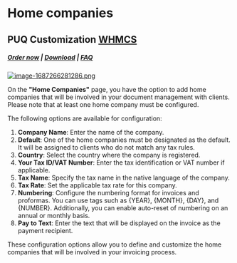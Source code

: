 # Home companies

## PUQ Customization **[WHMCS](https://puqcloud.com/link.php?id=77)**

#####  [Order now](https://puqcloud.com/whmcs-addon-puq-customization.php) | [Download](https://download.puqcloud.com/WHMCS/addons/PUQ-Customization/) | [FAQ](https://faq.puqcloud.com/)

[![image-1687266281286.png](https://doc.puq.info/uploads/images/gallery/2023-06/scaled-1680-/image-1687266281286.png)](https://doc.puq.info/uploads/images/gallery/2023-06/image-1687266281286.png)

On the **"Home Companies"** page, you have the option to add home companies that will be involved in your document management with clients. Please note that at least one home company must be configured.

The following options are available for configuration:

1. **Company Name**: Enter the name of the company.
2. **Default**: One of the home companies must be designated as the default. It will be assigned to clients who do not match any tax rules.
3. **Country**: Select the country where the company is registered.
4. **Your Tax ID/VAT Number**: Enter the tax identification or VAT number if applicable.
5. **Tax Name**: Specify the tax name in the native language of the company.
6. **Tax Rate**: Set the applicable tax rate for this company.
7. **Numbering**: Configure the numbering format for invoices and proformas. You can use tags such as {YEAR}, {MONTH}, {DAY}, and {NUMBER}. Additionally, you can enable auto-reset of numbering on an annual or monthly basis.
8. **Pay to Text**: Enter the text that will be displayed on the invoice as the payment recipient.

These configuration options allow you to define and customize the home companies that will be involved in your invoicing process.
